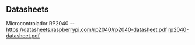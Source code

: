 ## Datasheets
Microcontrolador RP2040 -- https://datasheets.raspberrypi.com/rp2040/rp2040-datasheet.pdf [rp2040-datasheet.pdf](https://github.com/user-attachments/files/15956099/rp2040-datasheet.pdf)

